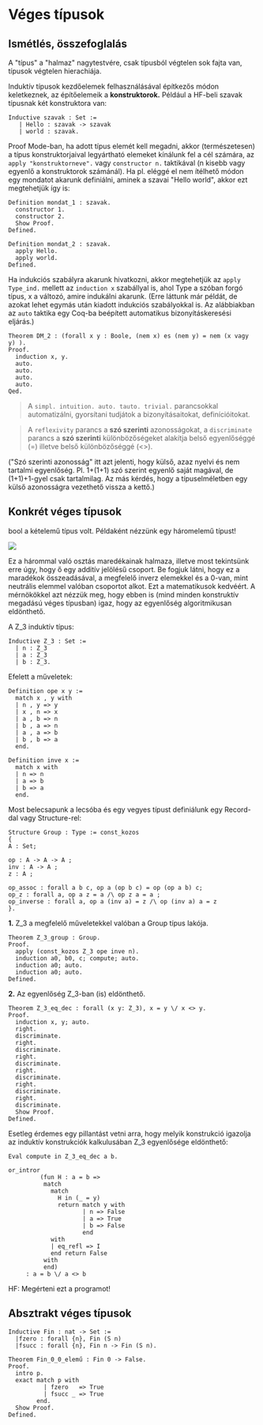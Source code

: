 # Véges típusok

## Ismétlés, összefoglalás
A "típus" a "halmaz" nagytestvére, csak típusból végtelen sok fajta van, típusok végtelen hierachiája. 

Induktív típusok kezdőelemek felhasználásával építkezős módon keletkeznek, az építőelemeik a **konstruktorok.** Például a HF-beli szavak típusnak két konstruktora van:

````coq
Inductive szavak : Set :=
   | Hello : szavak -> szavak
   | world : szavak.
````

Proof Mode-ban, ha adott típus elemét kell megadni, akkor (természetesen) a típus konstruktorjaival legyártható elemeket kínálunk fel a cél számára, az ````apply "konstruktorneve".```` vagy ````constructor n.```` taktikával (n kisebb vagy egyenlő a konstruktorok számánál). Ha pl. eléggé el nem ítélhető módon egy mondatot akarunk definiálni, aminek a szavai "Hello world", akkor ezt megtehetjük így is:

````coq
Definition mondat_1 : szavak.
  constructor 1.
  constructor 2.
  Show Proof.
Defined.

Definition mondat_2 : szavak.
  apply Hello.
  apply world.
Defined.
````
Ha indukciós szabályra akarunk hivatkozni, akkor megtehetjük az ````apply Type_ind.```` mellett az ````induction x```` szabállyal is, ahol Type a szóban forgó típus, x a változó, amire indukálni akarunk. (Erre láttunk már példát, de azokat lehet egymás után kiadott indukciós szabályokkal is. Az alábbiakban az ````auto```` taktika egy Coq-ba beépített automatikus bizonyításkeresési eljárás.)

````coq
Theorem DM_2 : (forall x y : Boole, (nem x) es (nem y) = nem (x vagy y) ).
Proof. 
  induction x, y.
  auto.
  auto.
  auto.
  auto.
Qed.
````

> A ````simpl. intuition. auto. tauto. trivial.```` parancsokkal automatizálni, gyorsítani tudjátok a bizonyításaitokat, definícióitokat. 

> A ````reflexivity```` parancs a **szó szerinti** azonosságokat, a ````discriminate```` parancs a **szó szerinti** különbözőségeket alakítja  belső egyenlőséggé (=) illetve belső különbözőséggé (<>). 

("Szó szerinti azonosság" itt azt jelenti, hogy külső, azaz nyelvi és nem tartalmi egyenlőség. Pl. 1+(1+1) szó szerint egyenlő saját magával, de (1+1)+1-gyel csak tartalmilag. Az más kérdés, hogy a típuselméletben egy külső azonosságra vezethető vissza a kettő.)

## Konkrét véges típusok

bool a kételemű típus volt. Példaként nézzünk egy háromelemű típust!

<img src="https://render.githubusercontent.com/render/math?math=%5Cmathbf%7BZ%7D_3%5E%2B%20%5Cequiv%20%5Cmathbf%7BZ%7D%2F3%5Cmathbf%7BZ%7D%2C%5C%3B%5C%3B%5C%3BZ_3%3D%5C%7B0%3B1%3B2%5C%7D">

Ez a hárommal való osztás maredékainak halmaza, illetve most tekintsünk erre úgy, hogy ő egy additív jelölésű csoport. Be fogjuk látni, hogy ez a maradékok összeadásával, a megfelelő inverz elemekkel és a 0-van, mint neutrális elemmel valóban csoportot alkot. Ezt a matematikusok kedvéért. A mérnökökkel azt nézzük meg, hogy ebben is (mind minden konstruktív megadású véges típusban) igaz, hogy az egyenlőség algoritmikusan eldönthető.

A Z_3 induktív típus:

````coq
Inductive Z_3 : Set :=
  | n : Z_3 
  | a : Z_3
  | b : Z_3.
````

Efelett a műveletek:

````coq
Definition ope x y :=
  match x , y with
  | n , y => y
  | x , n => x
  | a , b => n
  | b , a => n 
  | a , a => b
  | b , b => a
  end.

Definition inve x :=
  match x with
  | n => n
  | a => b
  | b => a
  end.
  ````
  
  Most belecsapunk a lecsóba és egy vegyes típust definiálunk egy Record-dal vagy Structure-rel:
  
  ````coq
  Structure Group : Type := const_kozos
{
  A : Set;

  op : A -> A -> A ;
  inv : A -> A ;
  z : A ;

  op_assoc : forall a b c, op a (op b c) = op (op a b) c;
  op_z : forall a, op a z = a /\ op z a = a ;
  op_inverse : forall a, op a (inv a) = z /\ op (inv a) a = z
}.
  ````

**1.** Z_3 a megfelelő műveletekkel valóban a Group típus lakója.

````coq
Theorem Z_3_group : Group.
Proof.
  apply (const_kozos Z_3 ope inve n).
  induction a0, b0, c; compute; auto.
  induction a0; auto. 
  induction a0; auto.
Defined.
````

**2.** Az egyenlőség Z_3-ban (is) eldönthető.

````coq
Theorem Z_3_eq_dec : forall (x y: Z_3), x = y \/ x <> y.
Proof. 
  induction x, y; auto.
  right.
  discriminate.
  right.
  discriminate.
  right.
  discriminate.
  right.
  discriminate.
  right.
  discriminate.
  right.
  discriminate.
  Show Proof.
Defined.
````

Esetleg érdemes egy pillantást vetni arra, hogy melyik konstrukció igazolja az induktív konstrukciók kalkulusában Z_3 egyenlősége eldönthető:

````coq
Eval compute in Z_3_eq_dec a b.
````
````coq
or_intror
         (fun H : a = b =>
          match
            match
              H in (_ = y)
              return match y with
                     | n => False
                     | a => True
                     | b => False
                     end
            with
            | eq_refl => I
            end return False
          with
          end)
     : a = b \/ a <> b
````
HF: Megérteni ezt a programot!

## Absztrakt véges típusok

````coq
Inductive Fin : nat -> Set :=
  |fzero : forall {n}, Fin (S n)
  |fsucc : forall {n}, Fin n -> Fin (S n).
````
  
````coq
Theorem Fin_0_0_elemű : Fin 0 -> False.
Proof.
  intro p.
  exact match p with 
          | fzero   => True
          | fsucc _ => True
        end.
  Show Proof.
Defined.
````
